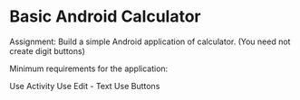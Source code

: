 # Basic Android Calculator

Assignment: Build a simple Android application of calculator. (You need not create digit buttons)

Minimum requirements for the application:

  Use Activity
  Use Edit - Text
  Use Buttons
